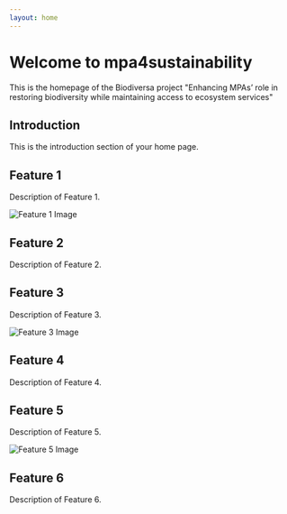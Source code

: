 ```yaml
---
layout: home
---
```


# Welcome to mpa4sustainability

This is the homepage of the Biodiversa project "Enhancing MPAs’ role in restoring biodiversity while maintaining access to ecosystem services"


## Introduction

This is the introduction section of your home page.
<div class="grid-container">
    <div class="grid-item">
        <h2>Feature 1</h2>
        <p>Description of Feature 1.</p>
        <img src="{{ '/assets/feature1.jpg' | relative_url }}" alt="Feature 1 Image">
    </div>
    <div class="grid-item">
        <h2>Feature 2</h2>
        <p>Description of Feature 2.</p>
    </div>
    <div class="grid-item">
        <h2>Feature 3</h2>
        <p>Description of Feature 3.</p>
        <img src="{{ '/assets/feature3.jpg' | relative_url }}" alt="Feature 3 Image">
    </div>
    <div class="grid-item">
        <h2>Feature 4</h2>
        <p>Description of Feature 4.</p>
    </div>
    <div class="grid-item">
        <h2>Feature 5</h2>
        <p>Description of Feature 5.</p>
        <img src="{{ '/assets/feature5.jpg' | relative_url }}" alt="Feature 5 Image">
    </div>
    <div class="grid-item">
        <h2>Feature 6</h2>
        <p>Description of Feature 6.</p>
    </div>
</div>

